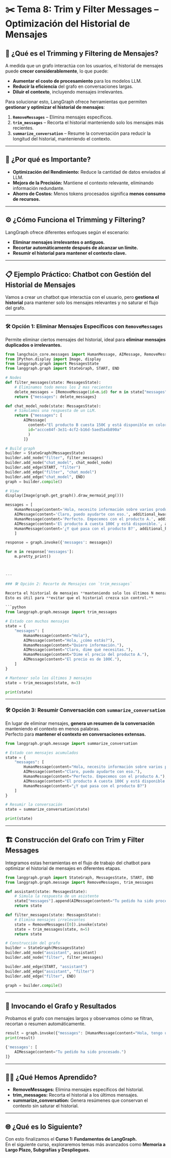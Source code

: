 # ✂️ Tema 8: Trim y Filter Messages – Optimización del Historial de Mensajes  

## 🚀 ¿Qué es el Trimming y Filtering de Mensajes?  

A medida que un grafo interactúa con los usuarios, el historial de mensajes puede **crecer considerablemente**, lo que puede:  
- **Aumentar el costo de procesamiento** para los modelos LLM.  
- **Reducir la eficiencia** del grafo en conversaciones largas.  
- **Diluir el contexto**, incluyendo mensajes irrelevantes.  

Para solucionar esto, LangGraph ofrece herramientas que permiten **gestionar y optimizar el historial de mensajes**:  

1. **`RemoveMessages`** – Elimina mensajes específicos.  
2. **`trim_messages`** – Recorta el historial manteniendo solo los mensajes más recientes.  
3. **`summarize_conversation`** – Resume la conversación para reducir la longitud del historial, manteniendo el contexto.  

---

## 🧠 ¿Por qué es Importante?  

- **Optimización del Rendimiento:** Reduce la cantidad de datos enviados al LLM.  
- **Mejora de la Precisión:** Mantiene el contexto relevante, eliminando información redundante.  
- **Ahorro de Costos:** Menos tokens procesados significa **menos consumo de recursos.**  

---

## ⚙️ ¿Cómo Funciona el Trimming y Filtering?  

LangGraph ofrece diferentes enfoques según el escenario:  
- **Eliminar mensajes irrelevantes o antiguos.**  
- **Recortar automáticamente después de alcanzar un límite.**  
- **Resumir el historial para mantener el contexto clave.**  

---

## 📋 Ejemplo Práctico: Chatbot con Gestión del Historial de Mensajes  

Vamos a crear un chatbot que interactúa con el usuario, pero **gestiona el historial** para mantener solo los mensajes relevantes y no saturar el flujo del grafo.  

---

### 🛠️ Opción 1: Eliminar Mensajes Específicos con `RemoveMessages`  

Permite eliminar ciertos mensajes del historial, ideal para **eliminar mensajes duplicados o irrelevantes.**  
  
```python
from langchain_core.messages import HumanMessage, AIMessage, RemoveMessage
from IPython.display import Image, display
from langgraph.graph import MessagesState
from langgraph.graph import StateGraph, START, END

# Nodes
def filter_messages(state: MessagesState):
    # Eliminamos todo menos los 2 mas recientes
    delete_messages = [RemoveMessage(id=m.id) for m in state["messages"][:-2]]
    return {"messages": delete_messages}

def chat_model_node(state: MessagesState):  
    # Simulamos una respuesta de un LLM.  
    return {"messages": [
        AIMessage(
          content="El producto B cuesta 150€ y está disponible en color rojo y azul. ¿Te interesa alguna de estas opciones?",
          id="accce84f-3e31-4cf2-b16d-5aed5a4b890a"
          )
        ]}

# Build graph
builder = StateGraph(MessagesState)
builder.add_node("filter", filter_messages)
builder.add_node("chat_model", chat_model_node)
builder.add_edge(START, "filter")
builder.add_edge("filter", "chat_model")
builder.add_edge("chat_model", END)
graph = builder.compile()

# View
display(Image(graph.get_graph().draw_mermaid_png()))
```

```python
messages = [
    HumanMessage(content='Hola, necesito información sobre varios productos.', additional_kwargs={}, response_metadata={}, id='66a48850-bcf9-4500-9a0b-6a18ecad0d4a'), 
    AIMessage(content='Claro, puedo ayudarte con eso.', additional_kwargs={}, response_metadata={}, id='46bc8fa9-452b-4f16-b5d9-65f527812b8e'), 
    HumanMessage(content='Perfecto. Empecemos con el producto A.', additional_kwargs={}, response_metadata={}, id='ef3742dd-87ac-443a-bbff-72282fb4c1ca'), 
    AIMessage(content='El producto A cuesta 100€ y está disponible.', additional_kwargs={}, response_metadata={}, id='038bff18-4498-4ca5-afa8-448c9118b1bc'), 
    HumanMessage(content='¿Y qué pasa con el producto B?', additional_kwargs={}, response_metadata={}, id='1d315b43-906e-48f0-a801-b2807e8abf0a')
    ]

response = graph.invoke({'messages': messages})

for m in response['messages']:
    m.pretty_print()
````

```python 


---

### 🛠️ Opción 2: Recorte de Mensajes con `trim_messages`  

Recorta el historial de mensajes **manteniendo solo los últimos N mensajes.**  
Esto es útil para **evitar que el historial crezca sin control.**  
 
```python
from langgraph.graph.message import trim_messages

# Estado con muchos mensajes
state = {
    "messages": [
        HumanMessage(content="Hola"),
        AIMessage(content="Hola, ¿cómo estás?"),
        HumanMessage(content="Quiero información."),
        AIMessage(content="Claro, dime qué necesitas."),
        HumanMessage(content="Dime el precio del producto A."),
        AIMessage(content="El precio es de 100€."),
    ]
}

# Mantener solo los últimos 3 mensajes
state = trim_messages(state, n=3)

print(state)
```

---

### 🛠️ Opción 3: Resumir Conversación con `summarize_conversation`  

En lugar de eliminar mensajes, **genera un resumen de la conversación** manteniendo el contexto en menos palabras.  
Perfecto para **mantener el contexto en conversaciones extensas.**  
 
```python
from langgraph.graph.message import summarize_conversation

# Estado con mensajes acumulados
state = {
    "messages": [
        HumanMessage(content="Hola, necesito información sobre varios productos."),
        AIMessage(content="Claro, puedo ayudarte con eso."),
        HumanMessage(content="Perfecto. Empecemos con el producto A."),
        AIMessage(content="El producto A cuesta 100€ y está disponible."),
        HumanMessage(content="¿Y qué pasa con el producto B?")
    ]
}

# Resumir la conversación
state = summarize_conversation(state)

print(state)
```

---

## 🏗️ Construcción del Grafo con Trim y Filter Messages  

Integramos estas herramientas en el flujo de trabajo del chatbot para optimizar el historial de mensajes en diferentes etapas.  

```python
from langgraph.graph import StateGraph, MessagesState, START, END
from langgraph.graph.message import RemoveMessages, trim_messages

def assistant(state: MessagesState):
    # Simula la respuesta de un asistente
    state["messages"].append(AIMessage(content="Tu pedido ha sido procesado."))
    return state

def filter_messages(state: MessagesState):
    # Elimina mensajes irrelevantes
    state = RemoveMessages([0]).invoke(state)
    state = trim_messages(state, n=5)
    return state

# Construcción del grafo
builder = StateGraph(MessagesState)
builder.add_node("assistant", assistant)
builder.add_node("filter", filter_messages)

builder.add_edge(START, "assistant")
builder.add_edge("assistant", "filter")
builder.add_edge("filter", END)

graph = builder.compile()
```

---

## 🚀 Invocando el Grafo y Resultados  

Probamos el grafo con mensajes largos y observamos cómo se filtran, recortan o resumen automáticamente.  
  
```python
result = graph.invoke({"messages": [HumanMessage(content="Hola, tengo una duda.")]} )
print(result)
```

```python
{'messages': [
    AIMessage(content="Tu pedido ha sido procesado.")
]}
```

---

## 🧑‍🏫 ¿Qué Hemos Aprendido?  

- **RemoveMessages:** Elimina mensajes específicos del historial.  
- **trim_messages:** Recorta el historial a los últimos mensajes.  
- **summarize_conversation:** Genera resúmenes que conservan el contexto sin saturar el historial.  

---

## 🌐 ¿Qué es lo Siguiente?  

Con esto finalizamos el **Curso 1: Fundamentos de LangGraph.**  
En el siguiente curso, exploraremos temas más avanzados como **Memoria a Largo Plazo, Subgrafías y Despliegues.**  
